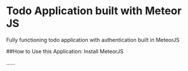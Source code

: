 # Todo Application built with Meteor JS
Fully functioning todo application with authentication built in MeteorJS

##How to Use this Application:
  Install MeteorJS
  
  ......
